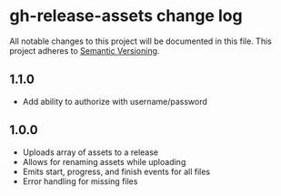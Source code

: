 # gh-release-assets change log

All notable changes to this project will be documented in this file.
This project adheres to [Semantic Versioning](http://semver.org/).

## 1.1.0
- Add ability to authorize with username/password

## 1.0.0

- Uploads array of assets to a release
- Allows for renaming assets while uploading
- Emits start, progress, and finish events for all files
- Error handling for missing files

